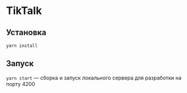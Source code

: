 # TikTalk

## Установка

`
yarn install
`

## Запуск

`yarn start` — сборка и запуск локального сервера для разработки на порту 4200
